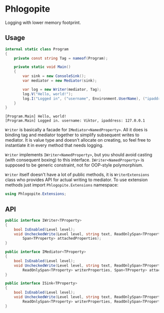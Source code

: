 # Phlogopite

Logging with lower memory footprint.

## Usage

```cs
internal static class Program
{
    private const string Tag = nameof(Program);

    private static void Main()
    {
        var sink = new ConsoleSink();
        var mediator = new Mediator(sink);

        var log = new Writer(mediator, Tag);
        log.V("Hello, world!");
        log.I("Logged in", ("username", Environment.UserName), ("ipaddress", IPAddress.Loopback));
    }
}
```

```
[Program.Main] Hello, world!
[Program.Main] Logged in. username: Viktor, ipaddress: 127.0.0.1
```

`Writer` is basically a facade for `IMediator<NamedProperty>`.  All it does is binding tag and mediator together to simplify subsequent writes to mediator.  It is value type and doesn't allocate on creating, so feel free to instantiate it in every method that needs logging.

`Writer` implements `IWriter<NamedProperty>`, but you should avoid casting (with consequent boxing) to this interface.  `IWriter<NamedProperty>` is supposed to be generic constraint, not for OOP-style polymorphism.

`Writer` itself doesn't have a lot of public methods, it is `WriterExtensions` class who provides API for actual writing to mediator.  To use extension methods just import `Phlogopite.Extensions` namespace:

```cs
using Phlogopite.Extensions;
```

## API

```cs
public interface IWriter<TProperty>
{
    bool IsEnabled(Level level);
    void UncheckedWrite(Level level, string text, ReadOnlySpan<TProperty> userProperties,
        Span<TProperty> attachedProperties);
}

public interface IMediator<TProperty>
{
    bool IsEnabled(Level level);
    void UncheckedWrite(Level level, string text, ReadOnlySpan<TProperty> userProperties,
        ReadOnlySpan<TProperty> writerProperties, Span<TProperty> attachedProperties);
}

public interface ISink<TProperty>
{
    bool IsEnabled(Level level);
    void UncheckedWrite(Level level, string text, ReadOnlySpan<TProperty> userProperties,
        ReadOnlySpan<TProperty> writerProperties, ReadOnlySpan<TProperty> mediatorProperties);
}
```
